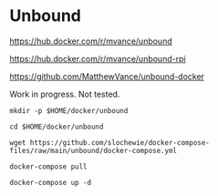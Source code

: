 # Unbound
https://hub.docker.com/r/mvance/unbound

https://hub.docker.com/r/mvance/unbound-rpi

https://github.com/MatthewVance/unbound-docker

Work in progress. Not tested.
```
mkdir -p $HOME/docker/unbound
```
```
cd $HOME/docker/unbound
```
```
wget https://github.com/slochewie/docker-compose-files/raw/main/unbound/docker-compose.yml
```
```
docker-compose pull
```
```
docker-compose up -d
```

